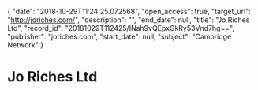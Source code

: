 {
  "date": "2018-10-29T11:24:25.072568", 
  "open_access": true, 
  "target_url": "http://joriches.com/", 
  "description": "", 
  "end_date": null, 
  "title": "Jo Riches Ltd", 
  "record_id": "20181029T112425/INah9vQEpxGkRy53Vnd7hg==", 
  "publisher": "joriches.com", 
  "start_date": null, 
  "subject": "Cambridge Network"
}

# Jo Riches Ltd

